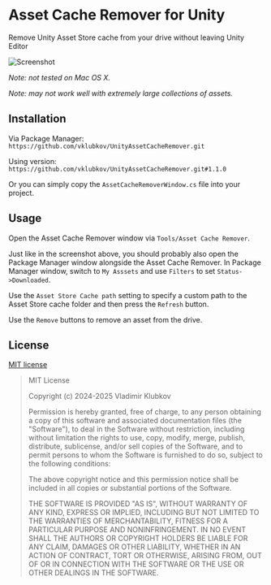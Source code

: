 # Asset Cache Remover for Unity

Remove Unity Asset Store cache from your drive without leaving Unity Editor

![Screenshot](.github/screenshot.png)

_Note: not tested on Mac OS X._

_Note: may not work well with extremely large collections of assets._


## Installation

Via Package Manager: `https://github.com/vklubkov/UnityAssetCacheRemover.git`

Using version: `https://github.com/vklubkov/UnityAssetCacheRemover.git#1.1.0`

Or you can simply copy the `AssetCacheRemoverWindow.cs` file into your project.


## Usage

Open the Asset Cache Remover window via `Tools/Asset Cache Remover`.

Just like in the screenshot above, you should probably also open the Package Manager window alongside the Asset Cache Remover. In Package Manager window, switch to `My Asssets` and use `Filters` to set `Status->Downloaded`. 

Use the `Asset Store Cache path` setting to specify a custom path to the Asset Store cache folder and then press the `Refresh` button.

Use the `Remove` buttons to remove an asset from the drive.


## License

[MIT license](LICENSE.md)

> MIT License
>
> Copyright (c) 2024-2025 Vladimir Klubkov
>
> Permission is hereby granted, free of charge, to any person obtaining a copy
of this software and associated documentation files (the "Software"), to deal
in the Software without restriction, including without limitation the rights
to use, copy, modify, merge, publish, distribute, sublicense, and/or sell
copies of the Software, and to permit persons to whom the Software is
furnished to do so, subject to the following conditions:
>
> The above copyright notice and this permission notice shall be included in all
copies or substantial portions of the Software.
>
> THE SOFTWARE IS PROVIDED "AS IS", WITHOUT WARRANTY OF ANY KIND, EXPRESS OR
IMPLIED, INCLUDING BUT NOT LIMITED TO THE WARRANTIES OF MERCHANTABILITY,
FITNESS FOR A PARTICULAR PURPOSE AND NONINFRINGEMENT. IN NO EVENT SHALL THE
AUTHORS OR COPYRIGHT HOLDERS BE LIABLE FOR ANY CLAIM, DAMAGES OR OTHER
LIABILITY, WHETHER IN AN ACTION OF CONTRACT, TORT OR OTHERWISE, ARISING FROM,
OUT OF OR IN CONNECTION WITH THE SOFTWARE OR THE USE OR OTHER DEALINGS IN THE
SOFTWARE.